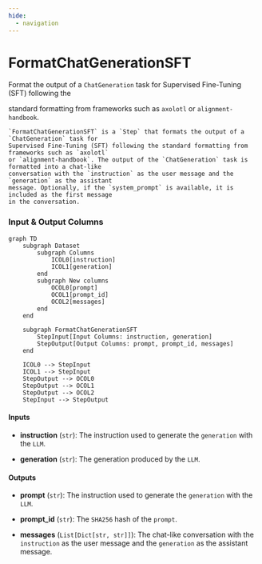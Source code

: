 ```yaml
---
hide:
  - navigation
---
```

# FormatChatGenerationSFT

Format the output of a `ChatGeneration` task for Supervised Fine-Tuning (SFT) following the



standard formatting from frameworks such as `axolotl` or `alignment-handbook`.

    `FormatChatGenerationSFT` is a `Step` that formats the output of a `ChatGeneration` task for
    Supervised Fine-Tuning (SFT) following the standard formatting from frameworks such as `axolotl`
    or `alignment-handbook`. The output of the `ChatGeneration` task is formatted into a chat-like
    conversation with the `instruction` as the user message and the `generation` as the assistant
    message. Optionally, if the `system_prompt` is available, it is included as the first message
    in the conversation.








### Input & Output Columns

``` mermaid
graph TD
	subgraph Dataset
		subgraph Columns
			ICOL0[instruction]
			ICOL1[generation]
		end
		subgraph New columns
			OCOL0[prompt]
			OCOL1[prompt_id]
			OCOL2[messages]
		end
	end

	subgraph FormatChatGenerationSFT
		StepInput[Input Columns: instruction, generation]
		StepOutput[Output Columns: prompt, prompt_id, messages]
	end

	ICOL0 --> StepInput
	ICOL1 --> StepInput
	StepOutput --> OCOL0
	StepOutput --> OCOL1
	StepOutput --> OCOL2
	StepInput --> StepOutput

```


#### Inputs


- **instruction** (`str`): The instruction used to generate the `generation` with the `LLM`.

- **generation** (`str`): The generation produced by the `LLM`.




#### Outputs


- **prompt** (`str`): The instruction used to generate the `generation` with the `LLM`.

- **prompt_id** (`str`): The `SHA256` hash of the `prompt`.

- **messages** (`List[Dict[str, str]]`): The chat-like conversation with the `instruction` as  the user message and the `generation` as the assistant message.







